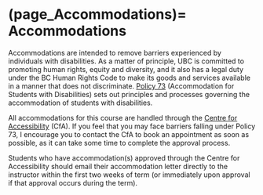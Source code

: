 (page_Accommodations)=
Accommodations
=======================

Accommodations are intended to remove barriers experienced by individuals with disabilities.
As a matter of principle, UBC is committed to promoting human rights, equity and diversity, and it also has a legal duty under the BC Human Rights Code to make its goods and services available in a manner that does not discriminate.
[Policy 73](https://universitycounsel.ubc.ca/files/2019/02/policy73.pdf) (Accommodation for Students with Disabilities) sets out principles and processes governing the accommodation of students with disabilities.

All accommodations for this course are handled through the [Centre for Accessibility](https://students.ubc.ca/about-student-services/centre-for-accessibility) (CfA).  If you feel that you may face barriers falling under Policy 73, I encourage you to contact the CfA to book an appointment as soon as possible, as it can take some time to complete the approval process.

Students who have accommodation(s) approved through the Centre for Accessibility should email their accommodation letter directly to the instructor within the first two weeks of term (or immediately upon approval if that approval occurs during the term).
